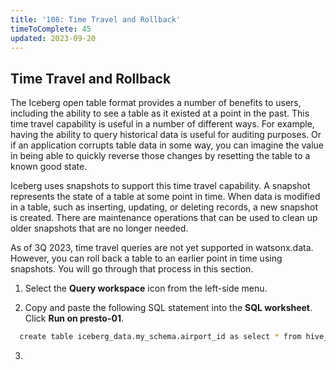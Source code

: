 ```yaml
---
title: '108: Time Travel and Rollback'
timeToComplete: 45
updated: 2023-09-20
---
```


## Time Travel and Rollback

The Iceberg open table format provides a number of benefits to users, including the ability to see a table as it existed at a point in the past. This time travel capability is useful in a number of different ways. For example, having the ability to query historical data is useful for auditing purposes. Or if an application corrupts table data in some way, you can imagine the value in being able to quickly reverse those changes by resetting the table to a known good state.

Iceberg uses snapshots to support this time travel capability. A snapshot represents the state of a table at some point in time. When data is modified in a table, such as inserting, updating, or deleting records, a new snapshot is created. There are maintenance operations that can be used to clean up older snapshots that are no longer needed.

As of 3Q 2023, time travel queries are not yet supported in watsonx.data. However, you can roll back a table to an earlier point in time using snapshots. You will go through that process in this section.


1. Select the **Query workspace** icon from the left-side menu.

2. Copy and paste the following SQL statement into the **SQL worksheet**. Click **Run on presto-01**.

  ```bash
    create table iceberg_data.my_schema.airport_id as select * from hive_data.ontime.airport_id;
  ```
3. 
